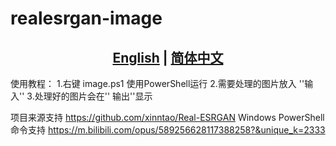 # realesrgan-image
## <div align="center"><b><a href="README.md">English</a> | <a href="README_CN.md">简体中文</a></b></div>
使用教程：
1.右键 image.ps1 使用PowerShell运行 
2.需要处理的图片放入 ''输入'' 
3.处理好的图片会在'' 输出''显示

项目来源支持 https://github.com/xinntao/Real-ESRGAN
Windows PowerShell 命令支持 https://m.bilibili.com/opus/589256628117388258?&unique_k=2333

